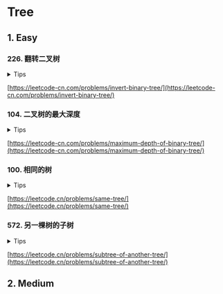# Tree

## 1. Easy

### 226. 翻转二叉树

<details>
<summary>Tips</summary>

1. 先换左右就是先序遍历
2. 后换就是后序遍历

</details>

[https://leetcode-cn.com/problems/invert-binary-tree/](https://leetcode-cn.com/problems/invert-binary-tree/)

### 104. 二叉树的最大深度

<details>
<summary>Tips</summary>

1. 可以用参数变量,这样就是先计数
2. 也可以不用参数变量这样是叶子节点返回计数

</details>

[https://leetcode-cn.com/problems/maximum-depth-of-binary-tree/](https://leetcode-cn.com/problems/maximum-depth-of-binary-tree/)

### 100. 相同的树

<details>
<summary>Tips</summary>

1. 比较自己和子树

</details>

[https://leetcode.cn/problems/same-tree/](https://leetcode.cn/problems/same-tree/)

### 572. 另一棵树的子树

<details>
<summary>Tips</summary>

1. 子树不是子结构,子树要求相等,所以要么本身是subRoot要么左或右是subRoot
2. 比较相等参考100题

</details>

[https://leetcode.cn/problems/subtree-of-another-tree/](https://leetcode.cn/problems/subtree-of-another-tree/)

## 2. Medium
